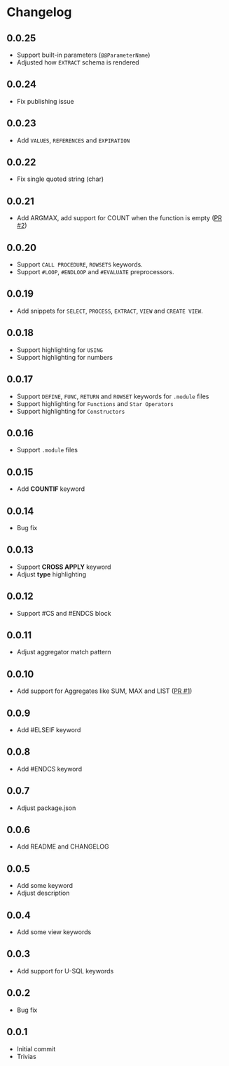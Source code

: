 # Changelog

## 0.0.25

- Support built-in parameters (`@@ParameterName`)
- Adjusted how `EXTRACT` schema is rendered

## 0.0.24

- Fix publishing issue

## 0.0.23

- Add `VALUES`, `REFERENCES` and `EXPIRATION`

## 0.0.22

- Fix single quoted string (char)

## 0.0.21

- Add ARGMAX, add support for COUNT when the function is empty ([PR #2](https://github.com/yhvicey/vscode-scope/pull/2))

## 0.0.20

- Support `CALL PROCEDURE`, `ROWSETS` keywords.
- Support `#LOOP`, `#ENDLOOP` and `#EVALUATE` preprocessors.

## 0.0.19

- Add snippets for `SELECT`, `PROCESS`, `EXTRACT`, `VIEW` and `CREATE VIEW`.

## 0.0.18

- Support highlighting for `USING`
- Support highlighting for numbers

## 0.0.17

- Support `DEFINE`, `FUNC`, `RETURN` and `ROWSET` keywords for `.module` files
- Support highlighting for `Functions` and `Star Operators`
- Support highlighting for `Constructors`

## 0.0.16

- Support `.module` files

## 0.0.15

- Add **COUNTIF** keyword

## 0.0.14

- Bug fix

## 0.0.13

- Support **CROSS APPLY** keyword
- Adjust **type** highlighting

## 0.0.12

- Support #CS and #ENDCS block

## 0.0.11

- Adjust aggregator match pattern

## 0.0.10

- Add support for Aggregates like SUM, MAX and LIST ([PR #1](https://github.com/yhvicey/vscode-scope/pull/1))

## 0.0.9

- Add #ELSEIF keyword

## 0.0.8

- Add #ENDCS keyword

## 0.0.7

- Adjust package.json

## 0.0.6

- Add README and CHANGELOG

## 0.0.5

- Add some keyword
- Adjust description

## 0.0.4

- Add some view keywords

## 0.0.3

- Add support for U-SQL keywords

## 0.0.2

- Bug fix

## 0.0.1

- Initial commit
- Trivias
